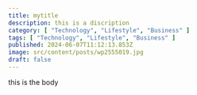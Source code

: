 ```yaml
---
title: mytitle
description: this is a discription
category: [ "Technology", "Lifestyle", "Business" ]
tags: [ "Technology", "Lifestyle", "Business" ]
published: 2024-06-07T11:12:13.853Z
image: src/content/posts/wp2555019.jpg
draft: false
---
```

t﻿his is the body